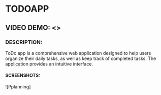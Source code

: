 # TODOAPP
## VIDEO DEMO: <>
### DESCRIPTION:
ToDo app is a comprehensive web application designed to help users organize their daily tasks, as well as keep track of completed tasks.
The application provides an intuitive interface.

#### SCREENSHOTS:
![Pplanning]

